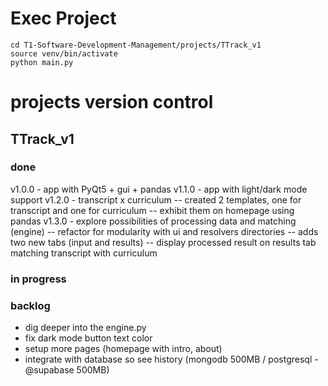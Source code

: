 # Exec Project
```
cd T1-Software-Development-Management/projects/TTrack_v1
source venv/bin/activate
python main.py
```

# projects version control

## TTrack_v1

### done
v1.0.0 - app with PyQt5 + gui + pandas
v1.1.0 - app with light/dark mode support
v1.2.0 - transcript x curriculum
-- created 2 templates, one for transcript and one for curriculum 
-- exhibit them on homepage using pandas
v1.3.0 - explore possibilities of processing data and matching (engine)
-- refactor for modularity with ui and resolvers directories
-- adds two new tabs (input and results)
-- display processed result on results tab matching transcript with curriculum

### in progress

### backlog
- dig deeper into the engine.py
- fix dark mode button text color
- setup more pages (homepage with intro, about)
- integrate with database so see history (mongodb 500MB / postgresql - @supabase 500MB)




